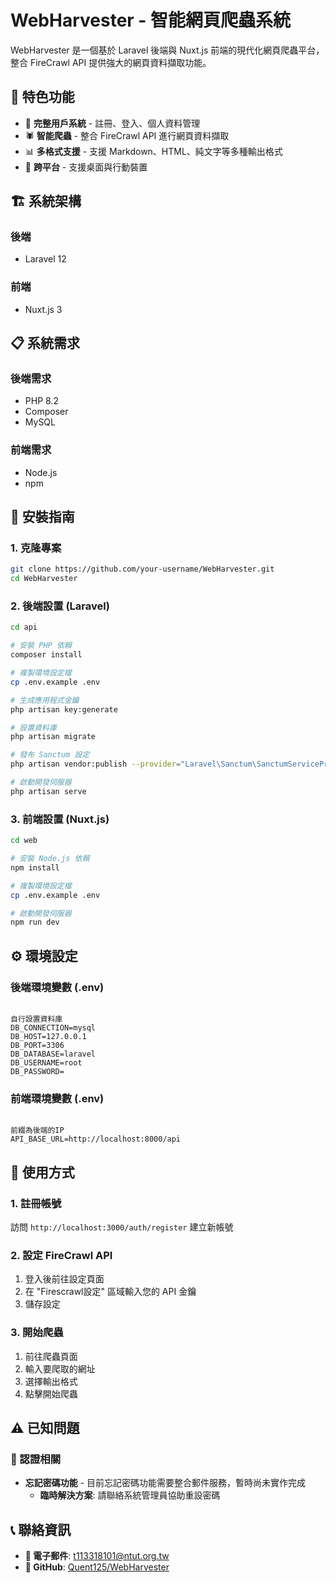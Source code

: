 # WebHarvester - 智能網頁爬蟲系統

WebHarvester 是一個基於 Laravel 後端與 Nuxt.js 前端的現代化網頁爬蟲平台，整合 FireCrawl API 提供強大的網頁資料擷取功能。

## 🌟 特色功能

- 🔐 **完整用戶系統** - 註冊、登入、個人資料管理
- 🕷️ **智能爬蟲** - 整合 FireCrawl API 進行網頁資料擷取
- 📊 **多格式支援** - 支援 Markdown、HTML、純文字等多種輸出格式
- 📱 **跨平台** - 支援桌面與行動裝置

## 🏗️ 系統架構

### 後端 
- Laravel 12

### 前端 
- Nuxt.js 3

## 📋 系統需求

### 後端需求
- PHP 8.2
- Composer
- MySQL

### 前端需求
- Node.js
- npm 

## 🚀 安裝指南

### 1. 克隆專案
```bash
git clone https://github.com/your-username/WebHarvester.git
cd WebHarvester
```

### 2. 後端設置 (Laravel)

```bash
cd api

# 安裝 PHP 依賴
composer install

# 複製環境設定檔
cp .env.example .env

# 生成應用程式金鑰
php artisan key:generate

# 設置資料庫
php artisan migrate

# 發布 Sanctum 設定
php artisan vendor:publish --provider="Laravel\Sanctum\SanctumServiceProvider"

# 啟動開發伺服器
php artisan serve
```

### 3. 前端設置 (Nuxt.js)

```bash
cd web

# 安裝 Node.js 依賴
npm install

# 複製環境設定檔
cp .env.example .env

# 啟動開發伺服器
npm run dev
```

## ⚙️ 環境設定

### 後端環境變數 (.env)
```env

自行設置資料庫
DB_CONNECTION=mysql
DB_HOST=127.0.0.1
DB_PORT=3306
DB_DATABASE=laravel
DB_USERNAME=root
DB_PASSWORD=

```

### 前端環境變數 (.env)
```env

前綴為後端的IP
API_BASE_URL=http://localhost:8000/api
```
## 🎯 使用方式

### 1. 註冊帳號
訪問 `http://localhost:3000/auth/register` 建立新帳號

### 2. 設定 FireCrawl API
1. 登入後前往設定頁面
2. 在 "Firescrawl設定" 區域輸入您的 API 金鑰
3. 儲存設定

### 3. 開始爬蟲
1. 前往爬蟲頁面
2. 輸入要爬取的網址
3. 選擇輸出格式
4. 點擊開始爬蟲

## ⚠️ 已知問題

### 🔑 認證相關
- **忘記密碼功能** - 目前忘記密碼功能需要整合郵件服務，暫時尚未實作完成
  - **臨時解決方案**: 請聯絡系統管理員協助重設密碼

## 📞 聯絡資訊

- **📧 電子郵件**: [t113318101@ntut.org.tw](mailto:t113318101@ntut.org.tw)
- **🔗 GitHub**: [Quent125/WebHarvester](https://github.com/Quent125/WebHarvester)

